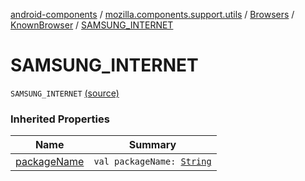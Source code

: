 [android-components](../../../index.md) / [mozilla.components.support.utils](../../index.md) / [Browsers](../index.md) / [KnownBrowser](index.md) / [SAMSUNG_INTERNET](./-s-a-m-s-u-n-g_-i-n-t-e-r-n-e-t.md)

# SAMSUNG_INTERNET

`SAMSUNG_INTERNET` [(source)](https://github.com/mozilla-mobile/android-components/blob/master/components/support/utils/src/main/java/mozilla/components/support/utils/Browsers.kt#L71)

### Inherited Properties

| Name | Summary |
|---|---|
| [packageName](package-name.md) | `val packageName: `[`String`](https://kotlinlang.org/api/latest/jvm/stdlib/kotlin/-string/index.html) |
